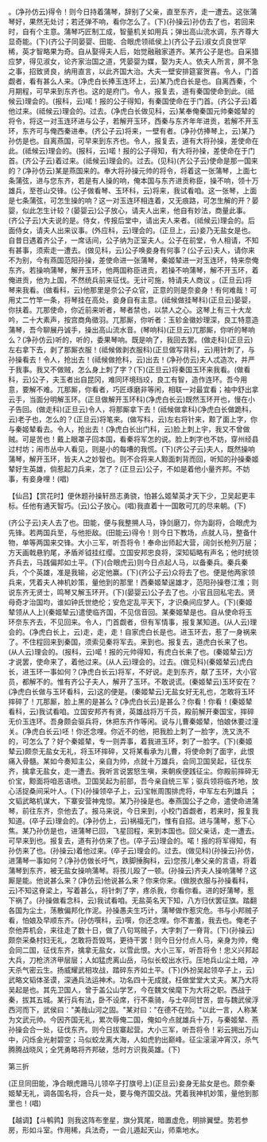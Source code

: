 <!-- { "loadSidebar": true } -->
。(净孙仿云)得令！则今日持着蒲琴，辞别了父亲，直至东齐，走一遭去。这张蒲琴好，果然无处讨；若还弹不响，看你怎么了。(下)(孙操云)孙仿去了也，若回来时，自有个主意。蒲琴巧匠制工成，智量机关如用兵；弹出高山流水调，东齐尊大显奇能。(下)(齐公子同晏婴、田能、合眼虎领祗侯上)(齐公子云)淑女贞良世罕稀，英才智略果为奇。自从娶得夫人后，始觉融融家道齐。某齐公子是也。自采猎应梦，得见淑女，论齐家治国之道，凭晏婴为媒，娶为夫人。依夫人所言，屏不急之事，招致贤良，纳用直言，以此齐国大治。大夫一壁安排筵宴贺喜。令人，门首觑者，看有甚么人来。(净虎白长捧玉连环上，云)某乃虎白长是也。自离西秦，个月期程，可早来到东齐也。这的是府门。令人，报复去，道有秦国使命到此。(祗候云)理会的。(报科，云)喏！报的公子得知，有秦国使命在于门首。(齐公子云)着他过来。(祗候云)理会的。过去。(净虎白长做见科，云)某奉俺秦国元帅秦姬辇的将令，将这一对玉连环进与公子，若解开玉环，西秦与东齐年年进贡，若解不开玉环，东齐可与俺西秦进奉。(齐公子云)将来，一壁有者。(净孙仿捧琴上，云)某乃孙仿是也。自离燕国，可早来到东齐也。令人，报复去，道有大将孙操，差使命在此。(祗候云)理会的。(报科，云)喏！报的公子得知，有大将孙操，差使命在于门首。(齐公子云)着过来。(祗候云)理会的。过去。(见科)(齐公子云)使命是那一国来的？(净孙仿云)某是燕国来的。奉大将孙操元帅的将令，将着这一张蒲琴，上面七条蒲弦，进与您东齐，若是有人操的响，俺本国与东齐进贡称臣，操不响，领十万雄兵，至苍山交锋。(公子做看琴、玉环科，云)将来，我试看咱。这一张琴，上面是七条蒲弦，可怎生操的响？这一对玉连环相连着，又无痕路，可怎生解的开？晏婴，似此怎生计较？(晏婴云)公子放心，请夫人出来，他自有妙法，商量此事。(齐公子云)大夫说的是。侍女，传报后堂中，请出夫人来者。(祗候云)理会的。后面侍女，请夫人出来议事。(外应科，云)理会的。(正旦上，云)妾乃无盐女是也。自昔日遇着齐公子，一席话间，公子纳为正室夫人。公子在前堂，令人相请，不知有甚事，须索走一遭去。(做见科，云)公子唤妾身有何事？(公子云)夫人，请你来不为别，今有燕国范阳孙操，差使命进一张蒲琴，秦姬辇进一对玉连环，特来奈俺东齐。若操响蒲琴，解开玉环，他两国称臣进贡，若操不响蒲琴，解不开玉环，着俺进贡，他为上国，不然统兵前来征伐。无计可施，特请夫人商议
。(正旦云)将琴来我看。(做看科，云)他那里是奈公子众官，正意的则是奈妾身！有何难哉！可用丈二竹竿一条，将琴挂在高处，妾身自有主意。(祗候做挂琴科)(正旦云)晏婴，你扶着。兀那使命，你近前来听者，琴者禁也，以禁人之心。这琴上有三十大龙吟，二十大素声，按宫商角徵羽。兀那厮，你听者：玉轸金徽妙理深，良工特意造蒲琴，吾今聊展丹诚手，操出高山流水音。(琴响科)(正旦云)兀那厮，你听的琴响么？(净孙仿云)听的，听的，委果琴响。既是响了，我回去罢。(做走科)(正旦云)左右拿下去，剥了那厮衣服！(祗候做剥衣服科)(正旦做写背科，云)用针刺了，与孙操看去！令人，抢出去！(祗候做抢科，云)出去！(净孙仿云)夫人忒造次，并严于我事。我又不做贼，怎么身上刺了字？(下)(正旦云)将秦国玉环来我看。(做看科，云)公子，夫玉者出自昆冈，难同环境珰珓，良工有智，造作连环。吾今用意，要解不难。兀那厮，你看者，巧匠琢磨非等闲，相联一对最宜看；袖中舒出拿云手，当面分明解玉环。(正旦做解开玉环科)(净虎白长云)既然玉环开也，慢在小子告回。(做走科)(正旦云)令人，将那厮拿下去！(祗候做拿科)(净虎白长做跪科，云)老子也，怎么的？(正旦云)将笔来。(做写科，云)左右将针来，黥了面上字，你与秦姬辇看去。令人，抢出去！(净虎白长出门科，云)脸上刺上宇，我又不曾做贼。可是苦也！戴上眼罩子回本国，看秦将军怎的说。脸上刺字也不妨，穿州经县过村坊；闹市丛中人看见，则是小的每嘈的我慌。(下)(齐公子云)夫人，既然操响蒲琴，解开玉环，皆夫人之妙智也。则不合将来人黥面刺背而回，听知的孙操秦姬辇好生英雄，倘惹起刀兵来，怎了？(正旦云)公子，不如是着他小量齐邦。不妨事，有妾身哩！(唱)

【仙吕】【赏花时】便休题孙操轩昂志勇骁，怕甚么姬辇英才天下少，卫吴起更丰标。任他有通天智巧。(云)公子放心。(唱)我直着十一国敢可兀的尽来朝。(下)

(齐公子云)夫人去了也。田能，便与我整搠人马，铮剑磨刀，你为副将，合眼虎为先锋。若两国兵至，与他拒敌。(田能云)得令！则今日下教场，点就人马，整备什物，单等两国来交锋。大小三军，听吾将令！奉命出师起大营，阔剑长枪列万层；方天画戟悬豹尾，矛盾斧钺挂红缨。立国安邦忠良将，深知韬略有声名；他时统领齐兵去，马践偏邦如土平。(下)(合眼虎云)则今日点起人马，以备秦兵。秦兵秦兵，个个英雄，准是我输，必定他赢。(下)(齐公子云)众将去了也。便是他两家领兵来，凭着夫人神机妙策，量他到的那里！西秦姬辇逞雄才，范阳孙操卷江淮；则说东齐无贤士，鸣琴又解玉环开。(下)(晏婴云)公子去了也。小官且回私宅去。贤母奇才治国均，谁如钟氏世绝伦；安危定乱平天下，才识桑间应梦人。(下)(秦姬辇领从人上)(秦姬辇云)遣使临齐国，不见信音回。某秦姬辇是也。自从使命将玉环奈东齐去，不见回来。令人，门首觑者，但有军情事，报复某知道。(从人云)理会的。(净虎白长上，云)走，走，走！自家虎白长是也。进玉环去，惹了一身祸来了。不住程回来到秦国，须索见秦将军去。来到也。报复去，道虎白长来了也。(从人云)理会的。(报科，云)喏！报的元帅得知，有虎白长来了也。(秦姬辇云)方才说罢，使命来了，着他过来。(从人云)理会的。过去。(做见科)(秦姬辇云)虎白长，进玉环一事如何？(净虎白长云)将军，不好说。走到东齐，献了玉环，大小官员，都解不的。惟有齐公子夫人，解开了玉环。不敢说谎。(秦姬辇云)玉环安在？(净虎白长做与玉环看科，云)这的便是。(秦姬辇云)无盐女好无礼也，怎敢将玉环摔碎了！兀那厮，脸上黑的是甚么？(净虎白长云)是甚么？你看！你看！(秦姬辇看科，云)我试看咱。立国安邦齐有贤，英雄战将万千员，殿前解开秦国宝，摔碎无价玉连环。吾身颇会驱兵将，休把东齐作等闲。说与儿曹秦姬辇，怕娘休要过潼关。(净虎白长云)呸！你还念哩。你近不的他，把我脸上刺了一脸字，洗又洗不的，可怎么了？好个秦姬辇，专一则弄事，着我进玉环，刺了一脸字。(下)(秦姬辇云)颇奈无盐女无礼，将玉环摔碎，又将某看承为儿曹，将使命刺了面字，此恨痛入骨髓。某如今奏知主公，亲自为帅，点就十万雄兵，会同卫国吴起，征伐东齐，擒拿无盐女，走一遭去。我听言说罢怒生嗔，来朝疾便践征尘。你殿前摔碎无价宝，黥面将咱恶语喷。卫国吴起为前部，吾今亲自统三军；驱兵领将临齐地，放心活捉桑间采叶人。(下)(孙操领卒子上，云)宝帐周围排虎将，中军左右列雄兵
；文韬武略机谋大，下寨安营神鬼惊。某乃孙操是也。奉燕国公子之命，遣使命进蒲琴，前往东齐，奈他去了。报马来说，今日来到，小校门首觑者，若来时，报复我知道。(卒子云)理会的。(净孙仿上，云)祸福无门，惟有自招。进与蒲琴，惹下心焦。某乃孙仿是也，进蒲琴已回，飞星回程，来到本国也。回父亲话，走一遭去。可早来到也。报复去，道有孙仿来了也。(卒子云)理会的。喏！报的将军得知，有孙仿来了也。(孙操云)着他过来。(卒子云)理会的。过去。(做见科)(孙操云)孙仿，进蒲琴一事如何？(净孙仿做长吁气，跌脚捶胸科，云)您孩儿奉父亲的言语，将着蒲琴到东齐，被无盐女操响蒲琴。将孩儿殴了一顿。(孙操云)齐夫人操响蒲琴？这厮是能。他说甚么来？(净仿云)他说甚么来？你来你来。(做脱衣服与孙操看科，云)不知这脊梁上，写着甚么，将针刺了字，疼杀我，你看你看。进的好蒲琴，惹下祸了。(孙操做看念科，云)我试看咱。无盐英名天下知，八方归伏罢征旗。踏翻各国为尘土，荡散偏邦化作泥。孙操愚夫生巧计，蒲琴做作惹灾危。书与小邦贼子看，怕娘及早顺东齐。(孙仿噀科，云)噀，你还念哩。你不害羞，我去也。俺老子奈他弄机会，来往走了数十日，做了八句骂贼子，大字刺了一脊背。(下)(孙操云)颇奈采桑村妇无礼，怎敢将吾毁骂，更待干罢！则今日分付点人马，亲身为帅，俺会同二国，征伐东齐，擒拿无盐女，以雪此恨。大小三军，听吾将令！忠义兴邦起大兵，刀枪济济甲层层；人如猛虎离山岳，马似长蛟出水行。压地兵山尘土暗，冲天杀气密云生。扬威耀武相攻战，踏碎东齐如土平。(下)(外扮吴起领卒子上，云)武略文韬体圣谟，深通兵法运神术。功名四十无成就，枉做堂堂大丈夫。某乃大将吴起是也。其先卫国人，曾于盖公山学艺，今在魏文侯麾下为大将之职。西战于秦，拔其五城。某行兵有法，卧不设席，行不乘骑，与士卒同甘苦，尝与魏武侯浮西河而下，武侯曰："美哉山河之固。"某对曰："在德不在险。"以此一言，人称某为文武元帅。今因齐国无礼，累次辱俺二国，俺如今点就雄兵十万，与秦姬辇、燕孙操会合一处，征伐东齐。则今日拔寨起营。大小三军，听吾将令！彩云拥出万山中，闪烁金光射碧空；马似蛟龙离大海，人如虎豹出巅峰。征尘滚滚冲宵汉，杀气腾腾战晓风；全凭勇略将齐邦破，恁时方识我英雄。(下)

第三折

(正旦同田能，净合眼虎跚马儿领卒子打旗号上)(正旦云)妾身无盐女是也。颇奈秦姬辇无礼，调各国名将，合兵一处，要与俺齐国交战。凭着我神机妙策，量他到那里也！(唱)

【越调】【斗鹌鹑】则我这阵布奎星，旗分箕尾，暗置虚危，明排翼壁。势若参房，形如斗室。作用稀，兵法奇，一会儿遁起天山，师乘地水。

